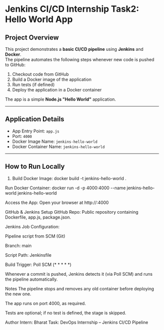 # Jenkins CI/CD Internship Task2: Hello World App

## Project Overview

This project demonstrates a **basic CI/CD pipeline** using **Jenkins** and **Docker**.  
The pipeline automates the following steps whenever new code is pushed to GitHub:

1. Checkout code from GitHub  
2. Build a Docker image of the application  
3. Run tests (if defined)  
4. Deploy the application in a Docker container  

The app is a simple **Node.js "Hello World"** application.

---

## Application Details

- App Entry Point: `app.js`  
- Port: `4000`  
- Docker Image Name: `jenkins-hello-world`  
- Docker Container Name: `jenkins-hello-world`  

---

## How to Run Locally

1. Build Docker Image:
docker build -t jenkins-hello-world .

Run Docker Container:
docker run -d -p 4000:4000 --name jenkins-hello-world jenkins-hello-world

Access the App:
Open your browser at http://<your-ec2-public-ip>:4000

GitHub & Jenkins Setup
GitHub Repo:
Public repository containing Dockerfile, app.js, package.json.

Jenkins Job Configuration:

Pipeline script from SCM (Git)

Branch: main

Script Path: Jenkinsfile

Build Trigger: Poll SCM (* * * * *)

Whenever a commit is pushed, Jenkins detects it (via Poll SCM) and runs the pipeline automatically.

Notes
The pipeline stops and removes any old container before deploying the new one.

The app runs on port 4000, as required.

Tests are optional; if no test is defined, the stage is skipped.

Author
Intern: Bharat
Task: DevOps Internship – Jenkins CI/CD Pipeline
